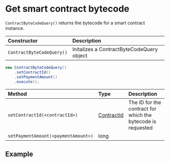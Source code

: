 # Get smart contract bytecode

`ContractByteCodeQuery()` returns the bytecode for a smart contract instance.

| Constructor | Description |
| :--- | :--- |
| `ContractByteCodeQuery()` | Initalizes a ContractByteCodeQuery object |

```java
new ContractByteCodeQuery()
    .setContractId()
    .setPaymentAmount()
    .execute();
```

| Method | Type | Description |
| :--- | :--- | :--- |
| `setContractId(<contractId>)` | [ContractId](../user-defined-data-types.md#contractid) | The ID for the contract for which the bytecode is requested |
| `setPaymentAmount(<paymentAmount>)` | long |  |

## Example

```java

```


